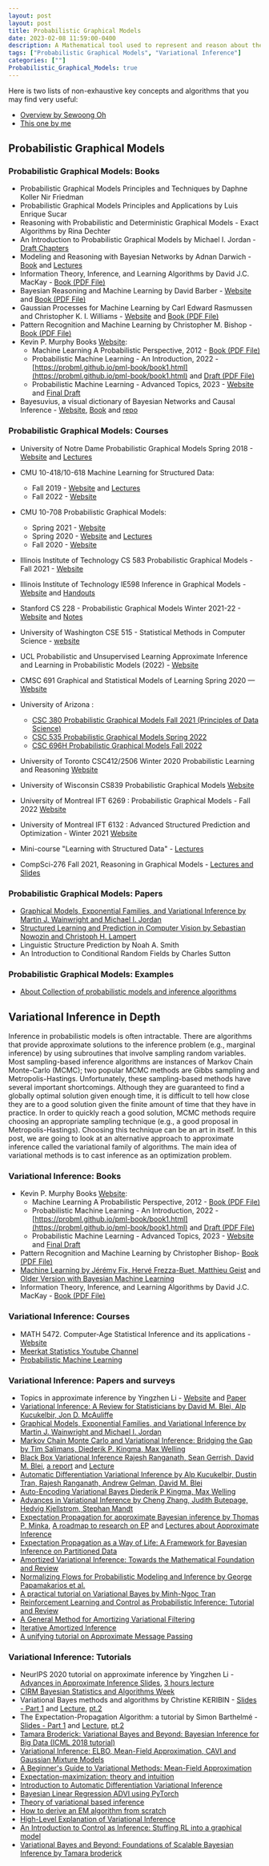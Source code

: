 ```yaml
---
layout: post
layout: post
title: Probabilistic Graphical Models
date: 2023-02-08 11:59:00-0400
description: A Mathematical tool used to represent and reason about the relationships between variables and their dependencies, using a graph-based representation and probability distributions.
tags: ["Probabilistic Graphical Models", "Variational Inference"]
categories: [""]
Probabilistic_Graphical_Models: true
---
```


Here is two lists of non-exhaustive key concepts and algorithms that you may find very useful:

- [Overview by Sewoong Oh](http://swoh.web.engr.illinois.edu/courses/IE598/handout/summary.pdf)
- [This one by me](/assets/pdf/PGM.pdf)

## Probabilistic Graphical Models

### Probabilistic Graphical Models: Books

- Probabilistic Graphical Models Principles and Techniques by Daphne Koller Nir Friedman
- Probabilistic Graphical Models Principles and Applications by Luis Enrique Sucar
- Reasoning with Probabilistic and Deterministic Graphical Models - Exact Algorithms by Rina Dechter
- An Introduction to Probabilistic Graphical Models by Michael I. Jordan - [Draft Chapters](https://people.eecs.berkeley.edu/~jordan/prelims/)
- Modeling and Reasoning with Bayesian Networks by Adnan Darwich - [Book](https://www.cambridge.org/core/books/modeling-and-reasoning-with-bayesian-networks/8A3769B81540EA93B525C4C2700C9DE6) and [Lectures](https://www.youtube.com/playlist?list=PLlDG_zCuBub6ywAIrM1DfJp8xaeVjyvwx)
- Information Theory, Inference, and Learning Algorithms by David J.C. MacKay - [Book (PDF File)](https://www.inference.org.uk/itprnn/book.pdf)
- Bayesian Reasoning and Machine Learning by David Barber - [Website](http://web4.cs.ucl.ac.uk/staff/D.Barber/pmwiki/pmwiki.php?n=Brml.HomePage) and [Book (PDF File)](http://web4.cs.ucl.ac.uk/staff/D.Barber/textbook/200620.pdf)
- Gaussian Processes for Machine Learning by Carl Edward Rasmussen and Christopher K. I. Williams - [Website](https://gaussianprocess.org/gpml/) and [Book (PDF File)](https://gaussianprocess.org/gpml/chapters/RW.pdf)
- Pattern Recognition and Machine Learning by Christopher M. Bishop - [Book (PDF File)](https://www.microsoft.com/en-us/research/uploads/prod/2006/01/Bishop-Pattern-Recognition-and-Machine-Learning-2006.pdf)
- Kevin P. Murphy Books [Website](https://probml.github.io/pml-book/):
  - Machine Learning A Probabilistic Perspective, 2012 - [Book (PDF File)](http://noiselab.ucsd.edu/ECE228/Murphy_Machine_Learning.pdf)
  - Probabilistic Machine Learning - An Introduction, 2022 - [https://probml.github.io/pml-book/book1.html](https://probml.github.io/pml-book/book1.html) and [Draft (PDF File)](https://github.com/probml/pml-book/releases/latest/download/book1.pdf)
  - Probabilistic Machine Learning - Advanced Topics, 2023 - [Website](https://probml.github.io/pml-book/book2.html) and [Final Draft](https://github.com/probml/pml2-book/releases/latest/download/book2.pdf)
- Bayesuvius, a visual dictionary of Bayesian Networks and Causal Inference - [Website](https://qbnets.wordpress.com/2020/11/30/my-free-book-bayesuvius-on-bayesian-networks/), [Book](https://github.com/rrtucci/Bayesuvius/raw/master/main.pdf) and [repo](https://github.com/rrtucci/Bayesuvius)

### Probabilistic Graphical Models: Courses

- University of Notre Dame Probabilistic Graphical Models Spring 2018 - [Website](https://www.zabaras.com/probabilistic-graphical-models) and [Lectures](https://www.youtube.com/playlist?list=PLd-PuDzW85AcV4bgdu7wHPL37hm60W4RM)
- CMU 10-418/10-618  Machine Learning for Structured Data:
  - Fall 2019 - [Website](http://www.cs.cmu.edu/~mgormley/courses/10418-f19/) and [Lectures](https://www.youtube.com/playlist?list=PL4CxkUJbvNVihRKP4bXufvRLIWzeS-ieP)
  - Fall 2022 - [Website](http://www.cs.cmu.edu/~mgormley/courses/10418/)

- CMU 10-708 Probabilistic Graphical Models:
  - Spring 2021 - [Website](http://www.cs.cmu.edu/~mgormley/courses/10708/index.html)
  - Spring 2020 - [Website](https://www.cs.cmu.edu/~epxing/Class/10708-20/) and [Lectures](https://www.youtube.com/playlist?list=PLoZgVqqHOumTqxIhcdcpOAJOOimrRCGZn)
  - Fall 2020 - [Website](http://www.cs.cmu.edu/~pradeepr/courses/708/2020-fall/)
  
- Illinois Institute of Technology CS 583 Probabilistic Graphical Models - Fall 2021 - [Website](https://github.com/CS583pgm/F2021)
- Illinois Institute of Technology IE598 Inference in Graphical Models - [Website](http://swoh.web.engr.illinois.edu/courses/IE598/index.html) and [Handouts](http://swoh.web.engr.illinois.edu/courses/IE598/handout.html)
- Stanford CS 228 - Probabilistic Graphical Models Winter 2021-22 - [Website](https://ermongroup.github.io/cs228/) and [Notes](https://ermongroup.github.io/cs228-notes/)
- University of Washington CSE 515 - Statistical Methods in Computer Science - [website](https://courses.cs.washington.edu/courses/cse515/21wi/schedule/)
- UCL Probabilistic and Unsupervised Learning Approximate Inference and Learning in Probabilistic Models (2022) - [Website](http://www.gatsby.ucl.ac.uk/teaching/courses/ml1/)
- CMSC 691 Graphical and Statistical Models of Learning Spring 2020 — [Website](https://redirect.cs.umbc.edu/~ferraro/teaching/691-s20/)

- University of Arizona :
  - [CSC 380 Probabilistic Graphical Models Fall 2021 (Principles of Data Science)](https://www2.cs.arizona.edu/~pachecoj/courses/csc380_fall21/index.html)
  - [CSC 535 Probabilistic Graphical Models Spring 2022](https://www2.cs.arizona.edu/~pachecoj/courses/csc535_spring22/index.html)
  - [CSC 696H  Probabilistic Graphical Models Fall 2022](https://www2.cs.arizona.edu/~pachecoj/courses/csc696h_fall22/index.html)
- University of Toronto CSC412/2506 Winter 2020 Probabilistic Learning and Reasoning [Website](https://probmlcourse.github.io/csc412/)
- University of Wisconsin CS839 Probabilistic Graphical Models [Website](https://thodrek.github.io/CS839_fall18/)
- University of Montreal IFT 6269 : Probabilistic Graphical Models - Fall 2022 [Website](http://www.iro.umontreal.ca/~slacoste/teaching/ift6269/A22/)
- University of Montreal IFT 6132 : Advanced Structured Prediction and Optimization - Winter 2021 [Website](http://www-labs.iro.umontreal.ca/~slacoste/teaching/ift6132/W21/)
- Mini-course "Learning with Structured Data" - [Lectures](https://www.youtube.com/playlist?list=PLEqoHzpnmTfA0wc1JxjoVVOrJlx8W0rGf)
- CompSci-276 Fall 2021, Reasoning in Graphical Models - [Lectures and Slides](https://www.ics.uci.edu/~dechter/courses/ics-276/fall-2021/)
  
### Probabilistic Graphical Models: Papers

- [Graphical Models, Exponential Families, and Variational Inference by Martin J. Wainwright and Michael I. Jordan](https://people.eecs.berkeley.edu/~wainwrig/Papers/WaiJor08_FTML.pdf)
- [Structured Learning and Prediction in Computer Vision by Sebastian Nowozin and Christoph H. Lampert](http://www.nowozin.net/sebastian/papers/nowozin2011structured-tutorial.pdf)
- Linguistic Structure Prediction by Noah A. Smith
- An Introduction to Conditional Random Fields by Charles Sutton

### Probabilistic Graphical Models: Examples

- [About Collection of probabilistic models and inference algorithms](https://github.com/wiseodd/probabilistic-models)

## Variational Inference in Depth

Inference in probabilistic models is often intractable. There are algorithms that provide approximate solutions to the inference problem (e.g., marginal inference) by using subroutines that involve sampling random variables. Most sampling-based inference algorithms are instances of Markov Chain Monte-Carlo (MCMC); two popular MCMC methods are Gibbs sampling and Metropolis-Hastings. Unfortunately, these sampling-based methods have several important shortcomings. Although they are guaranteed to find a globally optimal solution given enough time, it is difficult to tell how close they are to a good solution given the finite amount of time that they have in practice. In order to quickly reach a good solution, MCMC methods require choosing an appropriate sampling technique (e.g., a good proposal in Metropolis-Hastings). Choosing this technique can be an art in itself.
In this post, we are going to look at an alternative approach to approximate inference called the variational family of algorithms. The main idea of variational methods is to cast inference as an optimization problem.

### Variational Inference: Books

- Kevin P. Murphy Books [Website](https://probml.github.io/pml-book/):
  - Machine Learning A Probabilistic Perspective, 2012 - [Book (PDF File)](http://noiselab.ucsd.edu/ECE228/Murphy_Machine_Learning.pdf)
  - Probabilistic Machine Learning - An Introduction, 2022 - [https://probml.github.io/pml-book/book1.html](https://probml.github.io/pml-book/book1.html) and [Draft (PDF File)](https://github.com/probml/pml-book/releases/latest/download/book1.pdf)
  - Probabilistic Machine Learning - Advanced Topics, 2023 - [Website](https://probml.github.io/pml-book/book2.html) and [Final Draft](https://github.com/probml/pml2-book/releases/latest/download/book2.pdf)
- Pattern Recognition and Machine Learning by Christopher Bishop- [Book (PDF File)](https://www.microsoft.com/en-us/research/uploads/prod/2006/01/Bishop-Pattern-Recognition-and-Machine-Learning-2006.pdf)
- [Machine Learning by Jérémy Fix, Hervé Frezza-Buet, Matthieu Geist](https://frezza.pages.centralesupelec.fr/teachml2/Poly/Poly-ML-SDImetz.pdf) and [Older Version with Bayesian Machine Learning](http://sirien.metz.supelec.fr/depot/SIR/CoursML/Poly-ML-SIR.pdf)
- Information Theory, Inference, and Learning Algorithms by David J.C. MacKay - [Book (PDF File)](https://www.inference.org.uk/itprnn/book.pdf)

### Variational Inference: Courses

- MATH 5472. Computer-Age Statistical Inference and its applications - [Website](https://sites.google.com/site/eeyangc/teaching/math-5472-computer-age-statistical-inference-and-its-applications)
- [Meerkat Statistics Youtube Channel](https://www.youtube.com/@MeerkatStatistics/playlists)
- [Probabilistic Machine Learning](https://www.youtube.com/playlist?list=PLISXH-iEM4JlFsAp7trKCWyxeO3M70QyJ)

### Variational Inference: Papers and surveys

- Topics in approximate inference by Yingzhen Li - [Website](http://yingzhenli.net/home/en/?page_id=895) and [Paper](http://yingzhenli.net/home/pdf/topics_approx_infer.pdf)
- [Variational Inference: A Review for Statisticians by David M. Blei, Alp Kucukelbir, Jon D. McAuliffe](https://arxiv.org/abs/1601.00670)
- [Graphical Models, Exponential Families, and Variational Inference by Martin J. Wainwright and Michael I. Jordan](https://people.eecs.berkeley.edu/~wainwrig/Papers/WaiJor08_FTML.pdf)
- [Markov Chain Monte Carlo and Variational Inference: Bridging the Gap by Tim Salimans, Diederik P. Kingma, Max Welling](https://arxiv.org/abs/1410.6460)
- [Black Box Variational Inference Rajesh Ranganath, Sean Gerrish, David M. Blei](https://arxiv.org/abs/1401.0118), [a report](https://miguelbiron.github.io/docs/STAT548_report_1_BBVI.pdf) and [Lecture](https://www.youtube.com/watch?v=-H2N4tVDK7I)
- [Automatic Differentiation Variational Inference by Alp Kucukelbir, Dustin Tran, Rajesh Ranganath, Andrew Gelman, David M. Blei](https://arxiv.org/abs/1603.00788)
- [Auto-Encoding Variational Bayes Diederik P Kingma, Max Welling](https://arxiv.org/abs/1312.6114)
- [Advances in Variational Inference by Cheng Zhang, Judith Butepage, Hedvig Kjellstrom, Stephan Mandt](https://arxiv.org/abs/1711.05597)
- [Expectation Propagation for approximate Bayesian inference by Thomas P. Minka](https://arxiv.org/abs/1301.2294), [A roadmap to research on EP](https://tminka.github.io/papers/ep/roadmap.html) and [Lectures about Approximate Inference](http://videolectures.net/mlss09uk_minka_ai/)
- [Expectation Propagation as a Way of Life: A Framework for Bayesian Inference on Partitioned Data](https://arxiv.org/abs/1412.4869)
- [Amortized Variational Inference: Towards the Mathematical Foundation and Review](https://arxiv.org/abs/2209.10888)
- [Normalizing Flows for Probabilistic Modeling and Inference by George Papamakarios et al.](https://arxiv.org/pdf/1912.02762.pdf)
- [A practical tutorial on Variational Bayes by Minh-Ngoc Tran](https://arxiv.org/abs/2103.01327)
- [Reinforcement Learning and Control as Probabilistic Inference: Tutorial and Review](https://arxiv.org/abs/1805.00909)
- [A General Method for Amortizing Variational Filtering](https://arxiv.org/abs/1811.05090)
- [Iterative Amortized Inference](https://arxiv.org/abs/1807.09356)
- [A unifying tutorial on Approximate Message Passing](https://arxiv.org/pdf/2105.02180.pdf)

### Variational Inference: Tutorials

- NeurIPS 2020 tutorial on approximate inference by Yingzhen Li - [Advances in Approximate Inference Slides](http://yingzhenli.net/home/en/?page_id=1341), [3 hours lecture](https://slideslive.com/38943571/advances-in-approximate-inference)
- [CIRM Bayesian Statistics and Algorithms Week](https://conferences.cirm-math.fr/1619.html)
- Variational Bayes methods and algorithms by Christine KERIBIN - [Slides - Part 1](https://www.cirm-math.fr/ProgWeebly/Renc1619/Keribin1.pdf) and [Lecture](https://www.youtube.com/watch?v=kmz5ujbI9O4), [pt.2](https://www.cirm-math.fr/ProgWeebly/Renc1619/Keribin2.pdf)
- The Expectation-Propagation Algorithm: a tutorial by Simon Barthelmé - [Slides - Part 1](https://www.cirm-math.fr/ProgWeebly/Renc1619/Barthelme_EP1.pdf) and [Lecture](https://www.youtube.com/watch?v=0tomU1q3AdY), [pt.2](https://www.cirm-math.fr/ProgWeebly/Renc1619/Barthelme_EP2.pdf)
- [Tamara Broderick: Variational Bayes and Beyond: Bayesian Inference for Big Data (ICML 2018 tutorial)](https://tamarabroderick.com/tutorial_2018_icml.html)
- [Variational Inference: ELBO, Mean-Field Approximation, CAVI and Gaussian Mixture Models](https://brunomaga.github.io/Variational-Inference-GMM)
- [A Beginner's Guide to Variational Methods: Mean-Field Approximation](https://blog.evjang.com/2016/08/variational-bayes.html)
- [Expectation-maximization: theory and intuition](https://mbernste.github.io/posts/em/)
- [Introduction to Automatic Differentiation Variational Inference](https://luiarthur.github.io/statorial/varinf/introvi/)
- [Bayesian Linear Regression ADVI using PyTorch](https://luiarthur.github.io/statorial/varinf/linregpy/)
- [Theory of variational based inference](https://hiraksarkar.github.io/posts/2021/06/theory-of-vae/)
- [How to derive an EM algorithm from scratch](https://teng-gao.github.io/blog/2022/ems/)
- [High-Level Explanation of Variational Inference](https://www.cs.jhu.edu/~jason/tutorials/variational.html)
- [An Introduction to Control as Inference: Stuffing RL into a graphical model](https://dibyaghosh.com/blog/rl/controlasinference.html)
- [Variational Bayes and Beyond: Foundations of Scalable Bayesian Inference by Tamara broderick](https://tamarabroderick.com/tutorial_2020_smiles.html)
